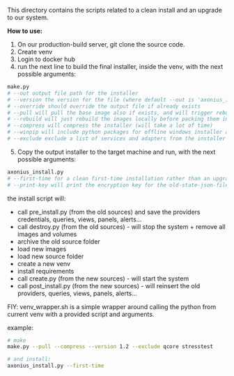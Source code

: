 This directory contains the scripts related to a clean install and an upgrade to our system.

**How to use:**

1. On our production-build server, git clone the source code.
2. Create venv 
3. Login to docker hub
4. run the next line to build the final installer, inside the venv, with the next possible arguments:
```bash
make.py
# --out output file path for the installer
# --version the version for the file (where default --out is 'axonius_install{version}.py')
# --override should override the output file if already exists
# --pull will pull the base image also if exists, and will trigger rebuild as well
# --rebuild will just rebuild the images locally before packing them into the installer
# --compress will compress the installer (will take a lot of time)
# --winpip will include python packages for offline windows installer as well as the default linux ones
# --exclude exclude a list of services and adapters from the installer (both images + source code)
```
5. Copy the output installer to the target machine and run, with the next possible arguments:
```bash
axonius_install.py
# --first-time for a clean first-time installation rather than an upgrade
# --print-key will print the encryption key for the old-state-json-file
```

the install script will:
* call pre_install.py (from the old sources) and save the providers credentials, queries, views, panels, alerts...
* call destroy.py (from the old sources) - will stop the system + remove all images and volumes
* archive the old source folder
* load new images
* load new source folder
* create a new venv
* install requirements
* call create.py (from the new sources) - will start the system
* call post_install.py (from the new sources) - will reinsert the old providers, queries, views, panels, alerts...

FIY: venv_wrapper.sh is a simple wrapper around calling the python from current venv with a provided script and arguments.

example:
```bash
# make
make.py --pull --compress --version 1.2 --exclude qcore stresstest

# and install:
axonius_install.py --first-time
```
